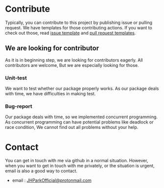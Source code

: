 # Contribute
Typically, you can contribute to this project by publishing issue or pulling request.
We have templates for those contributing actions.
If you want to check out those, read [issue template](ISSUE_TEMPLATE.md) and [pull request templates](pull_request_template.md).

## We are looking for contributor
As it is in beginning step, we are looking for contributors eagerly.
All contributors are welcome, But we are especially looking for those.

### Unit-test
We want to test whether our package properly works.
As our package deals with time, we have difficulties in making test.

### Bug-report
Our package deals with time, so we implemented concurrent programming.
As concurrent programming can have potential problems like deadlock or race condition, We cannot find out all problems without your help.

# Contact
You can get in touch with me via github in a normal situation.
However, when you want to get in touch with me privately, or the situation is urgent, email is also a good way to contact.
  
- email : JHParkOfficial@protonmail.com